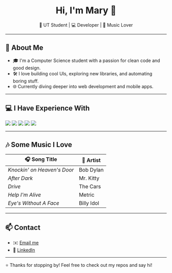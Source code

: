 <!-- README.md for GitHub Profile -->

<h1 align="center">Hi, I'm Mary 👋</h1>

<p align="center">🤘 UT Student | 💻 Developer | 🎵 Music Lover </p>

---

## 🧠 About Me

- 🎓 I'm a Computer Science student with a passion for clean code and good design.
- 🛠️ I love building cool UIs, exploring new libraries, and automating boring stuff.
- 🌐 Currently diving deeper into web development and mobile apps.

---

## 💻 I Have Experience With

<p align="left">
  <img src="https://img.shields.io/badge/Java-007396?style=for-the-badge&logo=java&logoColor=white" />
  <img src="https://img.shields.io/badge/Python-3776AB?style=for-the-badge&logo=python&logoColor=white" />
  <img src="https://img.shields.io/badge/React-20232A?style=for-the-badge&logo=react&logoColor=61DAFB" />
  <img src="https://img.shields.io/badge/Javascript-3178C6?style=for-the-badge&logo=typescript&logoColor=white" />
  <img src="https://img.shields.io/badge/Expo-000020?style=for-the-badge&logo=expo&logoColor=white" />
</p>

---

## 🎶 Some Music I Love

| 🎧 Song Title | 🎤 Artist |
|--------------|-----------|
| *Knockin' on Heaven's Door* | Bob Dylan |
| *After Dark* | Mr. Kitty |
| *Drive* | The Cars |
| *Help I'm Alive* | Metric |
| *Eye's Without A Face* | Billy Idol |

---

## 📫 Contact

- ✉️ [Email me](mailto:marywilliams@utexas.edu)
- 💼 [LinkedIn](https://www.linkedin.com/in/mary-williams-383a6728b/)

---

⭐️ Thanks for stopping by! Feel free to check out my repos and say hi!
